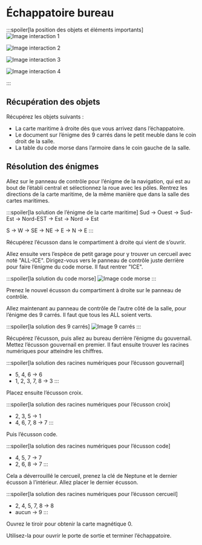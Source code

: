 # Échappatoire bureau

:::spoiler[la position des objets et éléments importants]
![Image interaction 1](/assets/jeu/999/guide/echappatoires/bureau/interaction_1.webp)

![Image interaction 2](/assets/jeu/999/guide/echappatoires/bureau/interaction_2.webp)

![Image interaction 3](/assets/jeu/999/guide/echappatoires/bureau/interaction_3.webp)

![Image interaction 4](/assets/jeu/999/guide/echappatoires/bureau/interaction_4.webp)

:::

## Récupération des objets

Récupérez les objets suivants :
- La carte maritime à droite dès que vous arrivez dans l’échappatoire.
- Le document sur l’énigme des 9 carrés dans le petit meuble dans le coin droit de la salle.
- La table du code morse dans l’armoire dans le coin gauche de la salle.

## Résolution des énigmes

Allez sur le panneau de contrôle pour l’énigme de la navigation, qui est au bout de l’établi central et sélectionnez la roue avec les pôles. Rentrez les directions de la carte maritime, de la même manière que dans la salle des cartes maritimes.

:::spoiler[la solution de l’énigme de la carte maritime]
Sud → Ouest → Sud-Est → Nord-EST → Est → Nord → Est

S → W → SE → NE → E → N → E
:::

Récupérez l’écusson dans le compartiment à droite qui vient de s’ouvrir.

Allez ensuite vers l’espèce de petit garage pour y trouver un cercueil avec noté "ALL-ICE". Dirigez-vous vers le panneau de contrôle juste derrière pour faire l’énigme du code morse. Il faut rentrer "ICE".

:::spoiler[la solution du code morse]
![Image code morse](/assets/jeu/999/guide/echappatoires/bureau/code_morse.webp)
:::

Prenez le nouvel écusson du compartiment à droite sur le panneau de contrôle.

Allez maintenant au panneau de contrôle de l’autre côté de la salle, pour l’énigme des 9 carrés. Il faut que tous les ALL soient verts.

:::spoiler[la solution des 9 carrés]
![Image 9 carrés](/assets/jeu/999/guide/echappatoires/bureau/9_carres.webp)
:::

Récupérez l’écusson, puis allez au bureau derrière l’énigme du gouvernail. Mettez l’écusson gouvernail en premier. Il faut ensuite trouver les racines numériques pour atteindre les chiffres.

:::spoiler[la solution des racines numériques pour l’écusson gouvernail]
- 5, 4, 6 → 6
- 1, 2, 3, 7, 8 → 3
:::

Placez ensuite l’écusson croix.

:::spoiler[la solution des racines numériques pour l’écusson croix]
- 2, 3, 5 → 1
- 4, 6, 7, 8 → 7
:::

Puis l’écusson code.

:::spoiler[la solution des racines numériques pour l’écusson code]
- 4, 5, 7 → 7
- 2, 6, 8 → 7
:::

Cela a déverrouillé le cercueil, prenez la clé de Neptune et le dernier écusson à l’intérieur. Allez placer le dernier écusson.

:::spoiler[la solution des racines numériques pour l’écusson cercueil]
- 2, 4, 5, 7, 8 → 8
- aucun → 9
:::

Ouvrez le tiroir pour obtenir la carte magnétique 0.

Utilisez-la pour ouvrir le porte de sortie et terminer l’échappatoire.